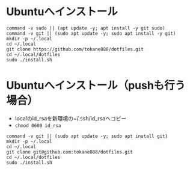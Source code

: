 # Ubuntuへインストール

```
command -v sudo || (apt update -y; apt install -y git sudo)
command -v git || (sudo apt update -y; sudo apt install -y git)
mkdir -p ~/.local
cd ~/.local
git clone https://github.com/tokane888/dotfiles.git
cd ~/.local/dotfiles
sudo ./install.sh
```

# Ubuntuへインストール（pushも行う場合）

* localのid_rsaを新環境の~/.ssh/id_rsaへコピー
* `chmod 0600 id_rsa`

```
command -v git || (sudo apt update -y; sudo apt install git)
mkdir -p ~/.local
cd ~/.local
git clone git@github.com:tokane888/dotfiles.git
cd ~/.local/dotfiles
sudo ./install.sh
```
